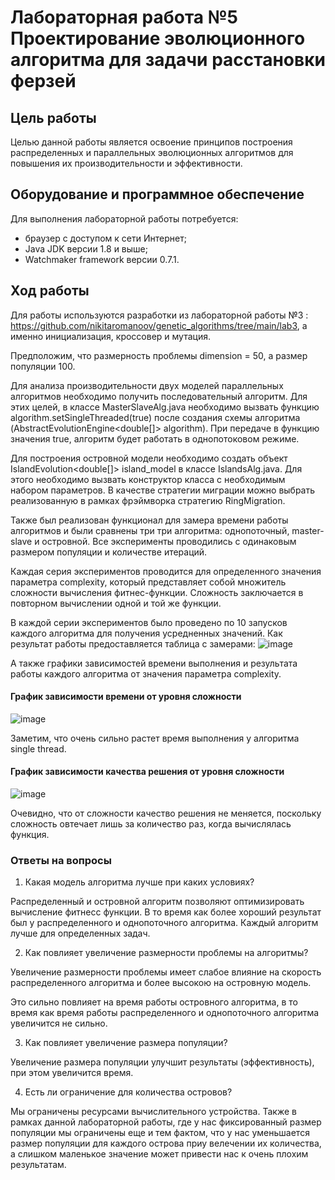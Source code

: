 # Лабораторная работа №5 Проектирование эволюционного алгоритма для задачи расстановки ферзей

## Цель работы
Целью данной работы является освоение принципов построения распределенных и параллельных эволюционных алгоритмов для повышения их производительности и эффективности.
## Оборудование и программное обеспечение
Для выполнения лабораторной работы потребуется:
* браузер с доступом к сети Интернет;
* Java JDK версии 1.8 и выше;
* Watchmaker framework версии 0.7.1.
## Ход работы

Для работы используются разработки из лабораторной работы №3 : https://github.com/nikitaromanoov/genetic_algorithms/tree/main/lab3, а именно инициализация, кроссовер и мутация.

Предположим, что размерность проблемы dimension = 50, а размер популяции 100.

Для анализа производительности двух моделей
параллельных алгоритмов необходимо получить последовательный алгоритм.
Для этих целей, в классе MasterSlaveAlg.java необходимо вызвать функцию
algorithm.setSingleThreaded(true) после создания схемы алгоритма
(AbstractEvolutionEngine<double[]> algorithm). При передаче в функцию
значения true, алгоритм будет работать в однопотоковом режиме.


Для построения островной модели необходимо
создать объект IslandEvolution<double[]> island_model в классе IslandsAlg.java.
Для этого необходимо вызвать конструктор класса с необходимым набором
параметров. В качестве стратегии миграции можно выбрать реализованную в
рамках фрэймворка стратегию RingMigration.

Также был реализован функционал для замера времени работы алгоритмов и были сравнены три три алгоритма: однопоточный, master-slave и островной. Все эксперименты проводились с одинаковым размером популяции и количестве итераций. 

Каждая серия экспериментов проводится для определенного значения
параметра complexity, который представляет собой
множитель сложности вычисления фитнес-функции. Сложность заключается в
повторном вычислении одной и той же функции.

В каждой серии экспериментов было проведено
по 10 запусков каждого алгоритма для получения усредненных значений.
Как результат работы предоставляется таблица с замерами:
![image](https://user-images.githubusercontent.com/91135334/228211781-edcb761b-5cb9-4c97-81a6-5ad8b0f68311.png)


А также графики зависимостей времени выполнения и результата работы каждого алгоритма от значения параметра complexity.

#### График зависимости времени от уровня сложности
![image](https://user-images.githubusercontent.com/91135334/228214332-e4eb7785-76e7-415e-b097-32c2fe3d57ca.png)

Заметим, что очень сильно растет время выполнения у алгоритма  single thread.

#### График зависимости качества решения от уровня сложности
![image](https://user-images.githubusercontent.com/91135334/228214372-4bff77f7-d935-425a-abfd-588806c95cf7.png)

Очевидно, что от сложности качество решения не меняется, поскольку сложность овтечает лишь за количество раз, когда вычислялась функция.



### Ответы на вопросы



1. Какая модель алгоритма лучше при каких условиях?

Распределенный и островной алгоритм позволяют оптимизировать вычисление фитнесс функции. В то время как более хороший результат был у распределенного и однопоточного алгоритма. Каждый алгоритм лучше для определенных задач. 

2. Как повлияет увеличение размерности проблемы на алгоритмы?

Увеличение размерности проблемы имеет слабое влияние на скорость распределенного алгоритма и более высокою на островную модель.

Это сильно повлияет на время работы островного алгоритма, в  то время как время работы распределенного и однопоточного алгоритма увеличится не сильно.

3. Как повлияет увеличение размера популяции?

Увеличение размера популяции улучшит результаты (эффективность), при этом увеличится время.

4. Есть ли ограничение для количества островов?

Мы ограничены ресурсами вычислительного устройства. Также в рамках данной лабораторной работы, где у нас фиксированный размер популяции мы ограничены еще и тем фактом, что у нас уменьшается размер популяции для каждого острова приу велечении их количества, а слишком маленькое значение может привести нас к очень плохим результатам. 







